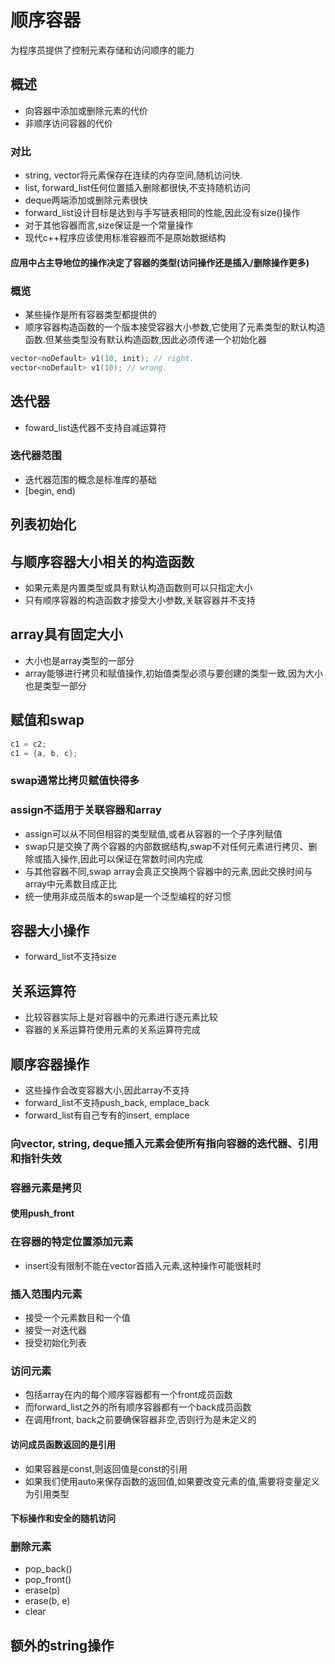 # 顺序容器

为程序员提供了控制元素存储和访问顺序的能力

## 概述

+ 向容器中添加或删除元素的代价
+ 非顺序访问容器的代价

### 对比

+ string, vector将元素保存在连续的内存空间,随机访问快.
+ list, forward_list任何位置插入删除都很快,不支持随机访问
+ deque两端添加或删除元素很快
+ forward_list设计目标是达到与手写链表相同的性能,因此没有size()操作
+ 对于其他容器而言,size保证是一个常量操作
+ 现代c++程序应该使用标准容器而不是原始数据结构


#### 应用中占主导地位的操作决定了容器的类型(访问操作还是插入/删除操作更多)

### 概览

+ 某些操作是所有容器类型都提供的
+ 顺序容器构造函数的一个版本接受容器大小参数,它使用了元素类型的默认构造函数.但某些类型没有默认构造函数,因此必须传递一个初始化器

```cpp
vector<noDefault> v1(10, init); // right.
vector<noDefault> v1(10); // wrong.
```

## 迭代器

+ foward_list迭代器不支持自减运算符

### 迭代器范围

+ 迭代器范围的概念是标准库的基础
+ [begin, end)

## 列表初始化

## 与顺序容器大小相关的构造函数

+ 如果元素是内置类型或具有默认构造函数则可以只指定大小
+ 只有顺序容器的构造函数才接受大小参数,关联容器并不支持

## array具有固定大小

+ 大小也是array类型的一部分
+ array能够进行拷贝和赋值操作,初始值类型必须与要创建的类型一致,因为大小也是类型一部分

## 赋值和swap

```cpp
c1 = c2;
c1 = {a, b, c};
```

### swap通常比拷贝赋值快得多

### assign不适用于关联容器和array

+ assign可以从不同但相容的类型赋值,或者从容器的一个子序列赋值
+ swap只是交换了两个容器的内部数据结构,swap不对任何元素进行拷贝、删除或插入操作,因此可以保证在常数时间内完成
+ 与其他容器不同,swap array会真正交换两个容器中的元素,因此交换时间与array中元素数目成正比
+ 统一使用非成员版本的swap是一个泛型编程的好习惯

## 容器大小操作

+ forward_list不支持size

## 关系运算符

+ 比较容器实际上是对容器中的元素进行逐元素比较
+ 容器的关系运算符使用元素的关系运算符完成

## 顺序容器操作

+ 这些操作会改变容器大小,因此array不支持
+ forward_list不支持push_back, emplace_back
+ forward_list有自己专有的insert, emplace

### 向vector, string, deque插入元素会使所有指向容器的迭代器、引用和指针失效

### 容器元素是拷贝

#### 使用push_front

### 在容器的特定位置添加元素

+ insert没有限制不能在vector首插入元素,这种操作可能很耗时

### 插入范围内元素

+ 接受一个元素数目和一个值
+ 接受一对迭代器
+ 授受初始化列表

### 访问元素

+ 包括array在内的每个顺序容器都有一个front成员函数
+ 而forward_list之外的所有顺序容器都有一个back成员函数
+ 在调用front, back之前要确保容器非空,否则行为是未定义的

#### 访问成员函数返回的是引用

+ 如果容器是const,则返回值是const的引用
+ 如果我们使用auto来保存函数的返回值,如果要改变元素的值,需要将变量定义为引用类型

#### 下标操作和安全的随机访问

### 删除元素

+ pop_back()
+ pop_front()
+ erase(p)
+ erase(b, e)
+ clear

## 额外的string操作


